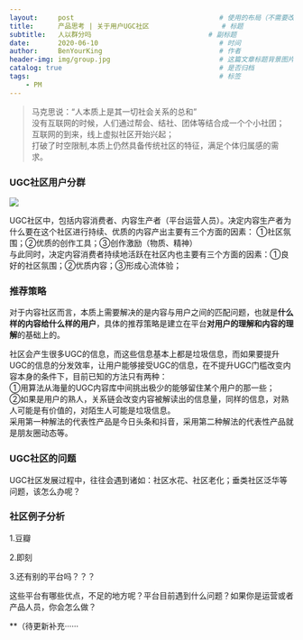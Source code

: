 ```yaml
---
layout:     post                                    # 使用的布局（不需要改）
title:      产品思考 | 关于用户UGC社区                  # 标题 
subtitle:   人以群分吗                             # 副标题
date:       2020-06-10                              # 时间
author:     BenYourKing                             # 作者
header-img: img/group.jpg                           # 这篇文章标题背景图片
catalog: true                                       # 是否归档
tags:                                               # 标签
    - PM
---
```

            
            
>马克思说：“人本质上是其一切社会关系的总和”                 
>没有互联网的时候，人们通过帮会、结社、团体等结合成一个个小社团；                      
>互联网的到来，线上虚拟社区开始兴起；              
>打破了时空限制,本质上仍然具备传统社区的特征，满足个体归属感的需求。           


### UGC社区用户分群
![](https://ftp.bmp.ovh/imgs/2020/06/c4e50e682067b7f0.png)


UGC社区中，包括内容消费者、内容生产者（平台运营人员）。决定内容生产者为什么要在这个社区进行持续、优质的内容产出主要有三个方面的因素：
①社区氛围；②优质的创作工具；③创作激励（物质、精神）                          
与此同时，决定内容消费者持续地活跃在社区内也主要有三个方面的因素：①良好的社区氛围；②优质内容；③形成心流体验；                 


### 推荐策略
对于内容社区而言，本质上需要解决的是内容与用户之间的匹配问题，也就是**什么样的内容给什么样的用户**，具体的推荐策略是建立在平台**对用户的理解和内容的理解**的基础上的。

社区会产生很多UGC的信息，而这些信息基本上都是垃圾信息，而如果要提升UGC的信息的分发效率，让用户能够接受UGC的信息，在不提升UGC门槛改变内容本身的条件下，目前已知的方法只有两种：                  
①用算法从海量的UGC内容库中间挑出极少的能够留住某个用户的那一些；           
②如果是用户的熟人，关系链会改变内容被解读出的信息量，同样的信息，对熟人可能是有价值的，对陌生人可能是垃圾信息。                 
采用第一种解法的代表性产品是今日头条和抖音，采用第二种解法的代表性产品就是朋友圈动态等。                   


### UGC社区的问题             
UGC社区发展过程中，往往会遇到诸如：社区水花、社区老化；垂类社区泛华等问题，该怎么办呢？          

### 社区例子分析
1.豆瓣

             
             
2.即刻                    

               
                
3.还有别的平台吗？？？
                  
                   
                  
这些平台有哪些优点，不足的地方呢？平台目前遇到什么问题？如果你是运营或者产品人员，你会怎么做？              

**（待更新补充······



